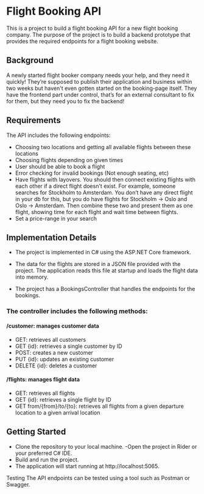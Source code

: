 # Flight Booking API

This is a project to build a flight booking API for a new flight booking company. The purpose of the project is to build a backend prototype that provides the required endpoints for a flight booking website.

## Background

A newly started flight booker company needs your help, and they need it quickly! They’re supposed to publish their application and business within two weeks but haven't even gotten started on the booking-page itself. They have the frontend part under control, that’s for an external consultant to fix for them, but they need you to fix the backend!

## Requirements

The API includes the following endpoints:

- Choosing two locations and getting all available flights between these locations
- Choosing flights depending on given times
- User should be able to book a flight
- Error checking for invalid bookings (Not enough seating, etc)
- Have flights with layovers. You should then connect existing flights with each other if a direct flight doesn't exist. For example, someone searches for Stockholm to Amsterdam. You don’t have any direct flight in your db for this, but you do have flights for Stockholm -> Oslo and Oslo -> Amsterdam. Then combine these two and present them as one flight, showing time for each flight and wait time between flights.
- Set a price-range in your search

## Implementation Details

- The project is implemented in C# using the ASP.NET Core framework.

- The data for the flights are stored in a JSON file provided with the project. The application reads this file at startup and loads the flight data into memory.

- The project has a BookingsController that handles the endpoints for the bookings. 

### The controller includes the following methods:

#### /customer: manages customer data
- GET: retrieves all customers
- GET {id}: retrieves a single customer by ID
- POST: creates a new customer
- PUT {id}: updates an existing customer
- DELETE {id}: deletes a customer
#### /flights: manages flight data
- GET: retrieves all flights
- GET {id}: retrieves a single flight by ID
- GET from/{from}/to/{to}: retrieves all flights from a given departure location to a given arrival location

## Getting Started
- Clone the repository to your local machine.
-Open the project in Rider or your preferred C# IDE.
- Build and run the project.
- The application will start running at http://localhost:5065.

Testing
The API endpoints can be tested using a tool such as Postman or Swagger.

